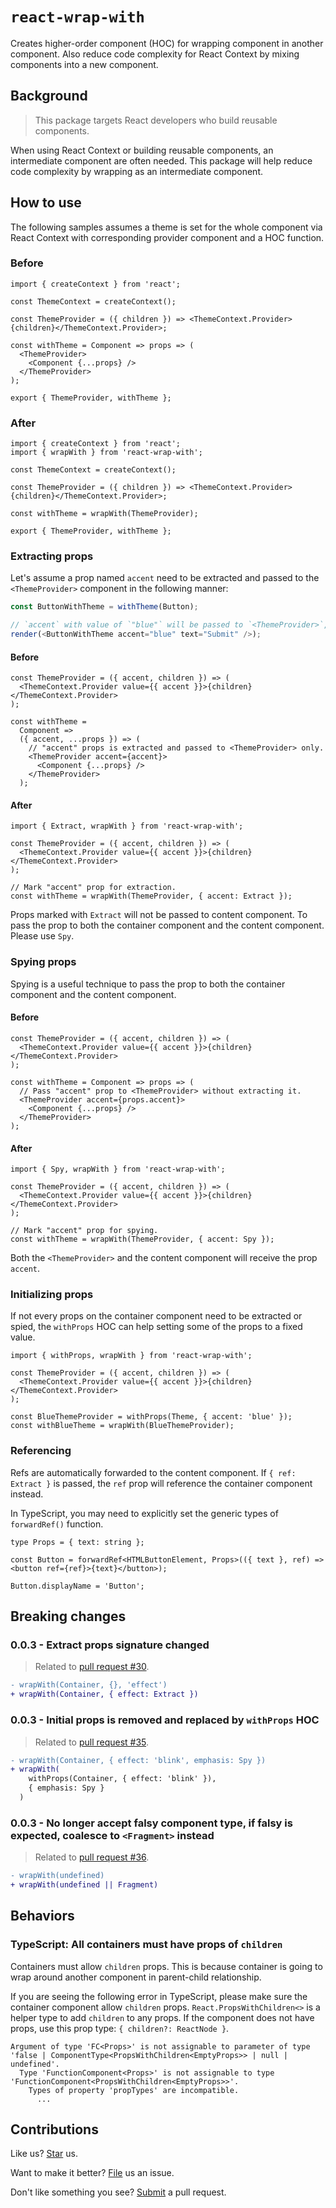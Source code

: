 # `react-wrap-with`

Creates higher-order component (HOC) for wrapping component in another component. Also reduce code complexity for React Context by mixing components into a new component.

## Background

> This package targets React developers who build reusable components.

When using React Context or building reusable components, an intermediate component are often needed. This package will help reduce code complexity by wrapping as an intermediate component.

## How to use

The following samples assumes a theme is set for the whole component via React Context with corresponding provider component and a HOC function.

### Before

```tsx
import { createContext } from 'react';

const ThemeContext = createContext();

const ThemeProvider = ({ children }) => <ThemeContext.Provider>{children}</ThemeContext.Provider>;

const withTheme = Component => props => (
  <ThemeProvider>
    <Component {...props} />
  </ThemeProvider>
);

export { ThemeProvider, withTheme };
```

### After

```tsx
import { createContext } from 'react';
import { wrapWith } from 'react-wrap-with';

const ThemeContext = createContext();

const ThemeProvider = ({ children }) => <ThemeContext.Provider>{children}</ThemeContext.Provider>;

const withTheme = wrapWith(ThemeProvider);

export { ThemeProvider, withTheme };
```

### Extracting props

Let's assume a prop named `accent` need to be extracted and passed to the `<ThemeProvider>` component in the following manner:

```ts
const ButtonWithTheme = withTheme(Button);

// `accent` with value of `"blue"` will be passed to `<ThemeProvider>`, while `text` will be passed to `<Button>`.
render(<ButtonWithTheme accent="blue" text="Submit" />);
```

#### Before

```tsx
const ThemeProvider = ({ accent, children }) => (
  <ThemeContext.Provider value={{ accent }}>{children}</ThemeContext.Provider>
);

const withTheme =
  Component =>
  ({ accent, ...props }) => (
    // "accent" props is extracted and passed to <ThemeProvider> only.
    <ThemeProvider accent={accent}>
      <Component {...props} />
    </ThemeProvider>
  );
```

#### After

```tsx
import { Extract, wrapWith } from 'react-wrap-with';

const ThemeProvider = ({ accent, children }) => (
  <ThemeContext.Provider value={{ accent }}>{children}</ThemeContext.Provider>
);

// Mark "accent" prop for extraction.
const withTheme = wrapWith(ThemeProvider, { accent: Extract });
```

Props marked with `Extract` will not be passed to content component. To pass the prop to both the container component and the content component. Please use `Spy`.

### Spying props

Spying is a useful technique to pass the prop to both the container component and the content component.

#### Before

```tsx
const ThemeProvider = ({ accent, children }) => (
  <ThemeContext.Provider value={{ accent }}>{children}</ThemeContext.Provider>
);

const withTheme = Component => props => (
  // Pass "accent" prop to <ThemeProvider> without extracting it.
  <ThemeProvider accent={props.accent}>
    <Component {...props} />
  </ThemeProvider>
);
```

#### After

```tsx
import { Spy, wrapWith } from 'react-wrap-with';

const ThemeProvider = ({ accent, children }) => (
  <ThemeContext.Provider value={{ accent }}>{children}</ThemeContext.Provider>
);

// Mark "accent" prop for spying.
const withTheme = wrapWith(ThemeProvider, { accent: Spy });
```

Both the `<ThemeProvider>` and the content component will receive the prop `accent`.

### Initializing props

If not every props on the container component need to be extracted or spied, the `withProps` HOC can help setting some of the props to a fixed value.

```tsx
import { withProps, wrapWith } from 'react-wrap-with';

const ThemeProvider = ({ accent, children }) => (
  <ThemeContext.Provider value={{ accent }}>{children}</ThemeContext.Provider>
);

const BlueThemeProvider = withProps(Theme, { accent: 'blue' });
const withBlueTheme = wrapWith(BlueThemeProvider);
```

### Referencing

Refs are automatically forwarded to the content component. If `{ ref: Extract }` is passed, the `ref` prop will reference the container component instead.

In TypeScript, you may need to explicitly set the generic types of `forwardRef()` function.

```tsx
type Props = { text: string };

const Button = forwardRef<HTMLButtonElement, Props>(({ text }, ref) => <button ref={ref}>{text}</button>);

Button.displayName = 'Button';
```

## Breaking changes

### 0.0.3 - Extract props signature changed

> Related to [pull request #30](https://github.com/compulim/react-wrap-with/pull/30).

```diff
- wrapWith(Container, {}, 'effect')
+ wrapWith(Container, { effect: Extract })
```

### 0.0.3 - Initial props is removed and replaced by `withProps` HOC

> Related to [pull request #35](https://github.com/compulim/react-wrap-with/pull/35).

```diff
- wrapWith(Container, { effect: 'blink', emphasis: Spy })
+ wrapWith(
    withProps(Container, { effect: 'blink' }),
    { emphasis: Spy }
  )
```

### 0.0.3 - No longer accept falsy component type, if falsy is expected, coalesce to `<Fragment>` instead

> Related to [pull request #36](https://github.com/compulim/react-wrap-with/pull/36).

```diff
- wrapWith(undefined)
+ wrapWith(undefined || Fragment)
```

## Behaviors

### TypeScript: All containers must have props of `children`

Containers must allow `children` props. This is because container is going to wrap around another component in parent-child relationship.

If you are seeing the following error in TypeScript, please make sure the container component allow `children` props. `React.PropsWithChildren<>` is a helper type to add `children` to any props. If the component does not have props, use this prop type: `{ children?: ReactNode }`.

```
Argument of type 'FC<Props>' is not assignable to parameter of type 'false | ComponentType<PropsWithChildren<EmptyProps>> | null | undefined'.
  Type 'FunctionComponent<Props>' is not assignable to type 'FunctionComponent<PropsWithChildren<EmptyProps>>'.
    Types of property 'propTypes' are incompatible.
      ...
```

## Contributions

Like us? [Star](https://github.com/compulim/react-wrap-with/stargazers) us.

Want to make it better? [File](https://github.com/compulim/react-wrap-with/issues) us an issue.

Don't like something you see? [Submit](https://github.com/compulim/react-wrap-with/pulls) a pull request.
